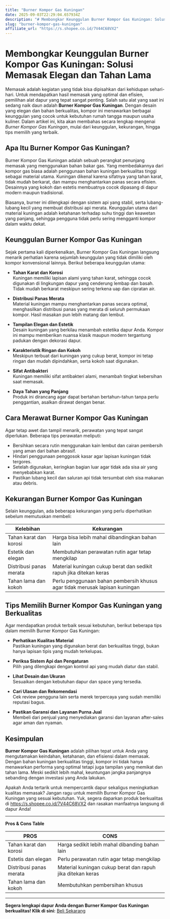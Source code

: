 ```yaml
---
title: "Burner Kompor Gas Kuningan"
date: 2025-09-03T22:29:04.657934Z
description: "# Membongkar Keunggulan Burner Kompor Gas Kuningan: Solusi Memasak Elegan dan Tahan Lama..."
slug: "burner-kompor-gas-kuningan"
affiliate_url: "https://s.shopee.co.id/7V44C68VX2"
---
```

# Membongkar Keunggulan Burner Kompor Gas Kuningan: Solusi Memasak Elegan dan Tahan Lama

Memasak adalah kegiatan yang tidak bisa dipisahkan dari kehidupan sehari-hari. Untuk mendapatkan hasil memasak yang optimal dan efisien, pemilihan alat dapur yang tepat sangat penting. Salah satu alat yang saat ini sedang naik daun adalah **Burner Kompor Gas Kuningan**. Dengan desain yang elegan dan bahan berkualitas, kompor ini menawarkan berbagai keunggulan yang cocok untuk kebutuhan rumah tangga maupun usaha kuliner. Dalam artikel ini, kita akan membahas secara lengkap mengenai *Burner Kompor Gas Kuningan*, mulai dari keunggulan, kekurangan, hingga tips memilih yang terbaik.

## Apa Itu Burner Kompor Gas Kuningan?

Burner Kompor Gas Kuningan adalah sebuah perangkat penunjang memasak yang menggunakan bahan bakar gas. Yang membedakannya dari kompor gas biasa adalah penggunaan bahan kuningan berkualitas tinggi sebagai material utama. Kuningan dikenal karena sifatnya yang tahan karat, tidak mudah berkarat, dan mampu menghantarkan panas secara efisien. Desainnya yang kokoh dan estetis membuatnya cocok dipasang di dapur modern maupun tradisional.

Biasanya, burner ini dilengkapi dengan sistem api yang stabil, serta lubang-lubang kecil yang membuat distribusi api merata. Keunggulan utama dari material kuningan adalah ketahanan terhadap suhu tinggi dan keawetan yang panjang, sehingga pengguna tidak perlu sering mengganti kompor dalam waktu dekat.

## Keunggulan Burner Kompor Gas Kuningan

Sejak pertama kali diperkenalkan, Burner Kompor Gas Kuningan langsung menarik perhatian karena sejumlah keunggulan yang tidak dimiliki oleh kompor konvensional lainnya. Berikut beberapa keunggulan utama:

- **Tahan Karat dan Korosi**  
  Kuningan memiliki lapisan alami yang tahan karat, sehingga cocok digunakan di lingkungan dapur yang cenderung lembap dan basah. Tidak mudah berkarat meskipun sering terkena uap dan cipratan air.

- **Distribusi Panas Merata**  
  Material kuningan mampu menghantarkan panas secara optimal, menghasilkan distribusi panas yang merata di seluruh permukaan kompor. Hasil masakan pun lebih matang dan lembut.

- **Tampilan Elegan dan Estetik**  
  Desain kuningan yang berkilau menambah estetika dapur Anda. Kompor ini mampu memberikan nuansa klasik maupun modern tergantung padukan dengan dekorasi dapur.

- **Karakteristik Ringan dan Kokoh**  
  Meskipun terbuat dari kuningan yang cukup berat, kompor ini tetap ringan dan mudah dipindahkan, serta kokoh saat digunakan.

- **Sifat Antibakteri**  
  Kuningan memiliki sifat antibakteri alami, menambah tingkat kebersihan saat memasak.

- **Daya Tahan yang Panjang**  
  Produk ini dirancang agar dapat bertahan bertahun-tahun tanpa perlu penggantian, asalkan dirawat dengan benar.

## Cara Merawat Burner Kompor Gas Kuningan

Agar tetap awet dan tampil menarik, perawatan yang tepat sangat diperlukan. Beberapa tips perawatan meliputi:

- Bersihkan secara rutin menggunakan kain lembut dan cairan pembersih yang aman dari bahan abrasif.
- Hindari penggunaan penggosok kasar agar lapisan kuningan tidak tergores.
- Setelah digunakan, keringkan bagian luar agar tidak ada sisa air yang menyebabkan karat.
- Pastikan lubang kecil dan saluran api tidak tersumbat oleh sisa makanan atau debris.

## Kekurangan Burner Kompor Gas Kuningan

Selain keunggulan, ada beberapa kekurangan yang perlu diperhatikan sebelum memutuskan membeli:

| Kelebihan                       | Kekurangan                        |
|----------------------------------|----------------------------------|
| Tahan karat dan korosi          | Harga bisa lebih mahal dibandingkan bahan lain |
| Estetik dan elegan             | Membutuhkan perawatan rutin agar tetap mengkilap |
| Distribusi panas merata        | Material kuningan cukup berat dan sedikit rapuh jika ditekan keras |
| Tahan lama dan kokoh           | Perlu penggunaan bahan pembersih khusus agar tidak merusak lapisan kuningan |

## Tips Memilih Burner Kompor Gas Kuningan yang Berkualitas

Agar mendapatkan produk terbaik sesuai kebutuhan, berikut beberapa tips dalam memilih Burner Kompor Gas Kuningan:

- **Perhatikan Kualitas Material**  
  Pastikan kuningan yang digunakan berat dan berkualitas tinggi, bukan hanya lapisan tipis yang mudah terkelupas.

- **Periksa Sistem Api dan Pengaturan**  
  Pilih yang dilengkapi dengan kontrol api yang mudah diatur dan stabil.

- **Lihat Desain dan Ukuran**  
  Sesuaikan dengan kebutuhan dapur dan space yang tersedia.

- **Cari Ulasan dan Rekomendasi**  
  Cek review pengguna lain serta merek terpercaya yang sudah memiliki reputasi bagus.

- **Pastikan Garansi dan Layanan Purna Jual**  
  Membeli dari penjual yang menyediakan garansi dan layanan after-sales agar aman dan nyaman.

## Kesimpulan

**Burner Kompor Gas Kuningan** adalah pilihan tepat untuk Anda yang mengutamakan keindahan, ketahanan, dan efisiensi dalam memasak. Dengan bahan kuningan berkualitas tinggi, kompor ini tidak hanya menawarkan performa yang optimal tetapi juga tampilan yang memikat dan tahan lama. Meski sedikit lebih mahal, keuntungan jangka panjangnya sebanding dengan investasi yang Anda lakukan.

Apakah Anda tertarik untuk mempercantik dapur sekaligus meningkatkan kualitas memasak? Jangan ragu untuk memilih Burner Kompor Gas Kuningan yang sesuai kebutuhan. Yuk, segera daparkan produk berkualitas di https://s.shopee.co.id/7V44C68VX2 dan rasakan manfaatnya langsung di dapur Anda!

---

**Pros & Cons Table**

| PROS                                               | CONS                                             |
|-----------------------------------------------------|--------------------------------------------------|
| Tahan karat dan korosi                            | Harga sedikit lebih mahal dibanding bahan lain  |
| Estetis dan elegan                                | Perlu perawatan rutin agar tetap mengkilap     |
| Distribusi panas merata                           | Material kuningan cukup berat dan rapuh jika ditekan keras |
| Tahan lama dan kokoh                              | Membutuhkan pembersihan khusus                 |

---

**Segera lengkapi dapur Anda dengan Burner Kompor Gas Kuningan berkualitas! Klik di sini:** [Beli Sekarang](https://s.shopee.co.id/7V44C68VX2)
